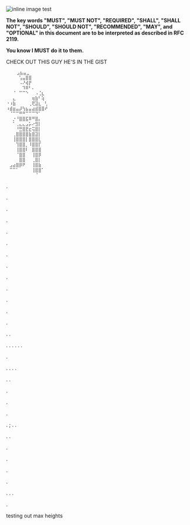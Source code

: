 ![inline image test](https://lasagna.cat/i/12laf8u3.png)

**The key words "MUST", "MUST NOT", "REQUIRED", "SHALL", "SHALL
NOT", "SHOULD", "SHOULD NOT", "RECOMMENDED", "MAY", and
"OPTIONAL" in this document are to be interpreted as described in
RFC 2119.**

**You know I MUST do it to them.**

CHECK OUT THIS GUY HE'S IN THE GIST

```
    ⣠⣦⣤⣀
⠀⠀⠀⠀⢡⣤⣿⣿
⠀⠀⠀⠀⠠⠜⢾⡟
⠀⠀⠀⠀⠀⠹⠿⠃⠄
⠀⠀⠈⠀⠉⠉⠑⠀⠀⠠⢈⣆
⠀⠀⣄⠀⠀⠀⠀⠀⢶⣷⠃⢵
⠐⠰⣷⠀⠀⠀⠀⢀⢟⣽⣆⠀⢃
⠰⣾⣶⣤⡼⢳⣦⣤⣴⣾⣿⣿⠞
⠀⠈⠉⠉⠛⠛⠉⠉⠉⠙⠁
⠀⠀⡐⠘⣿⣿⣯⠿⠛⣿⡄
⠀⠀⠁⢀⣄⣄⣠⡥⠔⣻⡇
⠀⠀⠀⠘⣛⣿⣟⣖⢭⣿⡇
⠀⠀⢀⣿⣿⣿⣿⣷⣿⣽⡇
⠀⠀⢸⣿⣿⣿⡇⣿⣿⣿⣇
⠀⠀⠀⢹⣿⣿⡀⠸⣿⣿⡏
⠀⠀⠀⢸⣿⣿⠇⠀⣿⣿⣿
⠀⠀⠀⠈⣿⣿⠀⠀⢸⣿⡿
⠀⠀⠀⠀⣿⣿⠀⠀⢀⣿⡇
⠀⣠⣴⣿⡿⠟⠀⠀⢸⣿⣷
⠀⠉⠉⠁⠀⠀⠀⠀⢸⣿⣿⠁
⠀⠀⠀⠀⠀⠀⠀⠀⠀⠈
```

.

.

.

.

.

.

.

.

.

.

.

.

.

.
.

.
.
.
.
.
.

.

.
.
.
.

.
.

.

.

.

.
;
.
.

.
.

.

.

.

.

.
.
.

.

testing out max heights
